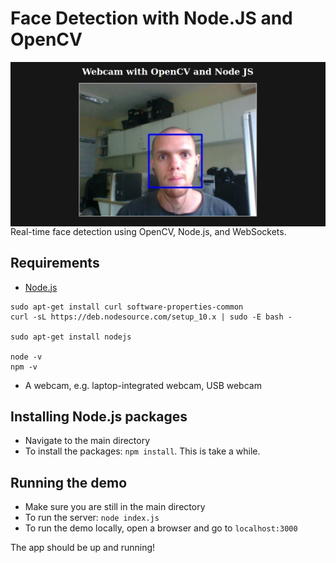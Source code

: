 # Face Detection with Node.JS and OpenCV

<img src="Example_of_face_detection.png"
     alt="Face detection example"
     style="float: left; margin-right: 10px;" />

Real-time face detection using OpenCV, Node.js, and WebSockets.

## Requirements

* [Node.js](http://nodejs.org/)

```
sudo apt-get install curl software-properties-common
curl -sL https://deb.nodesource.com/setup_10.x | sudo -E bash -

sudo apt-get install nodejs

node -v
npm -v 
```

* A webcam, e.g. laptop-integrated webcam, USB webcam

## Installing Node.js packages

* Navigate to the main directory
* To install the packages: `npm install`. This is take a while.

## Running the demo

* Make sure you are still in the main directory
* To run the server: `node index.js`
* To run the demo locally, open a browser and go to `localhost:3000`

The app should be up and running!
